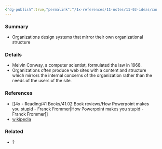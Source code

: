 ```yaml
---
{"dg-publish":true,"permalink":"/1x-references/11-notes/11-03-ideas/conways-law/","title":"Conways law","created":"2023-01-12T19:31:39.000+03:00","updated":"2024-02-14T20:18:34.139+03:00"}
---
```



### Summary
- Organizations design systems that mirror their own organizational structure

### Details
- Melvin Conway, a computer scientist, formulated the law in 1968.
- Organizations often produce web sites with a content and structure which mirrors the internal concerns of the organization rather than the needs of the users of the site.

### References
- [[4x - Reading/41 Books/41.02 Book reviews/How Powerpoint makes you stupid - Franck Frommer\|How Powerpoint makes you stupid - Franck Frommer]]
- [wikipedia](https://en.wikipedia.org/wiki/Conway%27s_law)

### Related
- ?